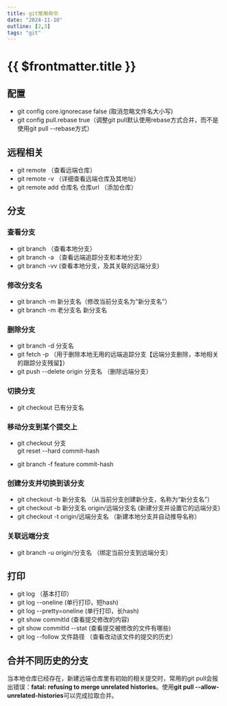 ```yaml
---
title: git常用命令
date: "2024-11-10"
outline: [2,3]
tags: "git"
---
```


# {{ $frontmatter.title }}

## 配置
  - git config core.ignorecase false (取消忽略文件名大小写)
  - git config pull.rebase true（调整git pull默认使用rebase方式合并，而不是使用git pull --rebase方式）

## 远程相关
  - git remote （查看远端仓库）
  - git remote -v （详细查看远端仓库及其地址）
  - git remote add 仓库名 仓库url （添加仓库）

## 分支  

### 查看分支
  - git branch （查看本地分支）
  - git branch -a （查看远端追踪分支和本地分支）
  - git branch -vv (查看本地分支，及其关联的远端分支)

### 修改分支名
  - git branch -m 新分支名（修改当前分支名为“新分支名”）
  - git branch -m 老分支名 新分支名

### 删除分支
  - git branch -d 分支名
  - git fetch -p   （用于删除本地无用的远端追踪分支【远端分支删除，本地相关的跟踪分支残留】）
  - git push --delete origin 分支名 （删除远端分支）

### 切换分支
  - git checkout 已有分支名

### 移动分支到某个提交上
  - git checkout 分支  
    git reset --hard commit-hash

  - git branch -f feature commit-hash

### 创建分支并切换到该分支
  - git checkout -b 新分支名   （从当前分支创建新分支，名称为“新分支名”）
  - git checkout -b 新分支名 origin/远端分支名 (新建分支并设置它的远端分支)
  - git checkout -t origin/远端分支名 （新建本地分支并自动推导名称）

### 关联远端分支
  - git branch -u origin/分支名 （绑定当前分支到远端分支）

## 打印
  - git log （基本打印）
  - git log --oneline (单行打印，短hash)
  - git log --pretty=oneline (单行打印，长hash)
  - git show commitId (查看提交修改的内容)
  - git show commitId --stat (查看提交被修改的文件有哪些)
  - git log --follow 文件路径 （查看改动该文件的提交的历史）

## 合并不同历史的分支
当本地仓库已经存在，新建远端仓库里有初始的相关提交时，常用的git pull会报出错误：**fatal: refusing to merge unrelated histories**。使用**git pull --allow-unrelated-histories**可以完成拉取合并。


